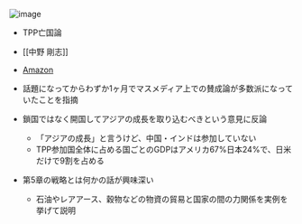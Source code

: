 
![image](https://gyazo.com/74547653ef39897c284dced8e8c9918c/thumb/1000)
- TPP亡国論
- [[中野 剛志]]
- [Amazon](http://amzn.to/2rH3FKn)

- 話題になってからわずか1ヶ月でマスメディア上での賛成論が多数派になっていたことを指摘
- 鎖国ではなく開国してアジアの成長を取り込むべきという意見に反論
    - 「アジアの成長」と言うけど、中国・インドは参加していない
    - TPP参加国全体に占める国ごとのGDPはアメリカ67%日本24%で、日米だけで9割を占める

- 第5章の戦略とは何かの話が興味深い
    - 石油やレアアース、穀物などの物資の貿易と国家の間の力関係を実例を挙げて説明
